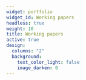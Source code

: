 ```yaml
---
widget: portfolio
widget_id: Working papers
headless: true
weight: 10
title: Working papers
active: true
design:
  columns: "2"
  background:
    text_color_light: false
    image_darken: 0
---
```

